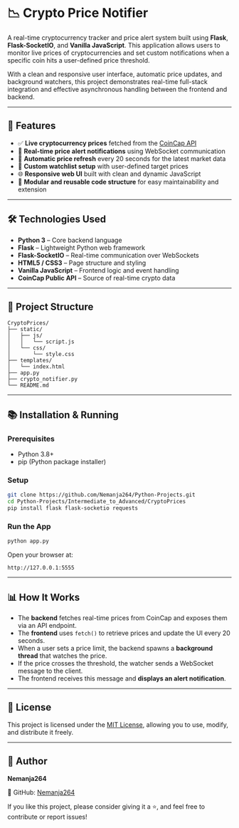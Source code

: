 # 📉 Crypto Price Notifier

A real-time cryptocurrency tracker and price alert system built using **Flask**, **Flask-SocketIO**, and **Vanilla JavaScript**. This application allows users to monitor live prices of cryptocurrencies and set custom notifications when a specific coin hits a user-defined price threshold.

With a clean and responsive user interface, automatic price updates, and background watchers, this project demonstrates real-time full-stack integration and effective asynchronous handling between the frontend and backend.

---

## 🚀 Features

- ✅ **Live cryptocurrency prices** fetched from the [CoinCap API](https://api.coincap.io)
- 🔔 **Real-time price alert notifications** using WebSocket communication
- 🔁 **Automatic price refresh** every 20 seconds for the latest market data
- 🧠 **Custom watchlist setup** with user-defined target prices
- 🌐 **Responsive web UI** built with clean and dynamic JavaScript
- 🧩 **Modular and reusable code structure** for easy maintainability and extension

---

## 🛠️ Technologies Used

- **Python 3** – Core backend language
- **Flask** – Lightweight Python web framework
- **Flask-SocketIO** – Real-time communication over WebSockets
- **HTML5 / CSS3** – Page structure and styling
- **Vanilla JavaScript** – Frontend logic and event handling
- **CoinCap Public API** – Source of real-time crypto data

---

## 📁 Project Structure

```
CryptoPrices/
├── static/
│   ├── js/
│   │   └── script.js
│   └── css/
│       └── style.css
├── templates/
│   └── index.html
├── app.py
├── crypto_notifier.py
└── README.md
```

---

## 📚 Installation & Running

### Prerequisites

- Python 3.8+
- pip (Python package installer)

### Setup

```bash
git clone https://github.com/Nemanja264/Python-Projects.git
cd Python-Projects/Intermediate_to_Advanced/CryptoPrices
pip install flask flask-socketio requests
```

### Run the App

```bash
python app.py
```

Open your browser at:

```
http://127.0.0.1:5555
```

---

## 📊 How It Works

- The **backend** fetches real-time prices from CoinCap and exposes them via an API endpoint.
- The **frontend** uses `fetch()` to retrieve prices and update the UI every 20 seconds.
- When a user sets a price limit, the backend spawns a **background thread** that watches the price.
- If the price crosses the threshold, the watcher sends a WebSocket message to the client.
- The frontend receives this message and **displays an alert notification**.

---

## 📅 License

This project is licensed under the [MIT License](LICENSE), allowing you to use, modify, and distribute it freely.

---

## 👥 Author

**Nemanja264**

🔗 GitHub: [Nemanja264](https://github.com/Nemanja264)

If you like this project, please consider giving it a ⭐, and feel free to contribute or report issues!

